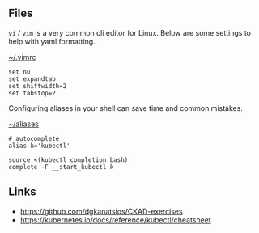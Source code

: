 ## Files

`vi` / `vim` is a very common cli editor for Linux. Below are some settings to help with yaml formatting.

[~/.vimrc](files/.vimrc)
```
set nu
set expandtab
set shiftwidth=2
set tabstop=2
```

Configuring aliases in your shell can save time and common mistakes.

[~/aliases](files/aliases)
```
# autocomplete
alias k='kubectl'

source <(kubectl completion bash)
complete -F __start_kubectl k
```

## Links

* https://github.com/dgkanatsios/CKAD-exercises
* https://kubernetes.io/docs/reference/kubectl/cheatsheet
